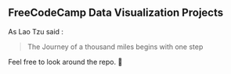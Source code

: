 ## FreeCodeCamp Data Visualization Projects

As Lao Tzu said :

> The Journey of a thousand miles begins with one step

Feel free to look around the repo. :rocket:

